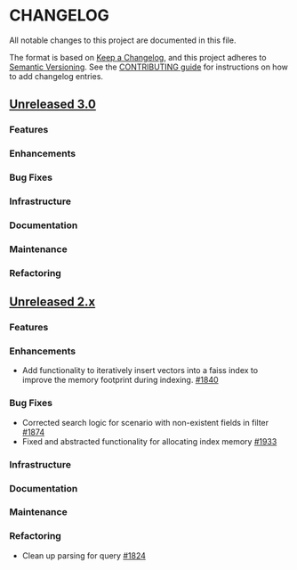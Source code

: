 # CHANGELOG
All notable changes to this project are documented in this file.

The format is based on [Keep a Changelog](https://keepachangelog.com/en/1.0.0/), and this project adheres to [Semantic Versioning](https://semver.org/spec/v2.0.0.html). See the [CONTRIBUTING guide](./CONTRIBUTING.md#Changelog) for instructions on how to add changelog entries.

## [Unreleased 3.0](https://github.com/opensearch-project/k-NN/compare/2.x...HEAD)
### Features
### Enhancements
### Bug Fixes 
### Infrastructure
### Documentation
### Maintenance
### Refactoring

## [Unreleased 2.x](https://github.com/opensearch-project/k-NN/compare/2.16...2.x)
### Features
### Enhancements
* Add functionality to iteratively insert vectors into a faiss index to improve the memory footprint during indexing. [#1840](https://github.com/opensearch-project/k-NN/pull/1840)
### Bug Fixes
* Corrected search logic for scenario with non-existent fields in filter [#1874](https://github.com/opensearch-project/k-NN/pull/1874)
* Fixed and abstracted functionality for allocating index memory [#1933](https://github.com/opensearch-project/k-NN/pull/1933)
### Infrastructure
### Documentation
### Maintenance
### Refactoring
* Clean up parsing for query [#1824](https://github.com/opensearch-project/k-NN/pull/1824)
